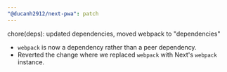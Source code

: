 ```yaml
---
"@ducanh2912/next-pwa": patch
---
```


chore(deps): updated dependencies, moved webpack to "dependencies"

- `webpack` is now a dependency rather than a peer dependency.
- Reverted the change where we replaced `webpack` with Next's `webpack` instance.
